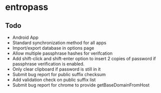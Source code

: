 entropass
=========

Todo
----
* Android App
* Standard synchronization method for all apps
* Import/export database in options page
* Allow multiple passphrase hashes for verifcation
* Add shift-click and shift-enter option to insert 2 copies of password 
    if passphrase verification is enabled.
* Only clear clipboard if password is still in it
* Submit bug report for public suffix checksum
* Add validation check on public suffix list
* Submit bug report for chrome to provide getBaseDomainFromHost
